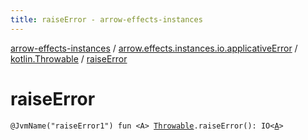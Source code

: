 ```yaml
---
title: raiseError - arrow-effects-instances
---
```


[arrow-effects-instances](../../index.html) / [arrow.effects.instances.io.applicativeError](../index.html) / [kotlin.Throwable](index.html) / [raiseError](./raise-error.html)

# raiseError

`@JvmName("raiseError1") fun <A> `[`Throwable`](https://kotlinlang.org/api/latest/jvm/stdlib/kotlin/-throwable/index.html)`.raiseError(): IO<`[`A`](raise-error.html#A)`>`